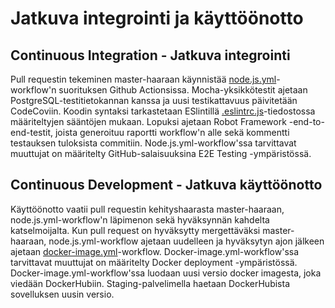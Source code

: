 # Jatkuva integrointi ja käyttöönotto

## Continuous Integration - Jatkuva integrointi

Pull requestin tekeminen master-haaraan käynnistää [node.js.yml](/.github/workflows/node.js.yml)-workflow'n suorituksen Github Actionsissa. Mocha-yksikkötestit ajetaan PostgreSQL-testitietokannan kanssa ja uusi testikattavuus päivitetään CodeCoviin. Koodin syntaksi tarkastetaan ESlintillä [.eslintrc.js](/dev/.eslintrc.js)-tiedostossa määriteltyjen sääntöjen mukaan. Lopuksi ajetaan Robot Framework -end-to-end-testit, joista generoituu raportti workflow'n alle sekä kommentti testauksen tuloksista commitiin. Node.js.yml-workflow'ssa tarvittavat muuttujat on määritelty GitHub-salaisuuksina E2E Testing -ympäristössä. 

## Continuous Development - Jatkuva käyttöönotto

Käyttöönotto vaatii pull requestin kehityshaarasta master-haaraan, node.js.yml-workflow'n läpimenon sekä hyväksynnän kahdelta katselmoijalta. Kun pull request on hyväksytty mergettäväksi master-haaraan, node.js.yml-workflow ajetaan uudelleen ja hyväksytyn ajon jälkeen ajetaan [docker-image.yml](/.github/workflows/docker-image.yml)-workflow. Docker-image.yml-workflow'ssa tarvittavat muuttujat on määritelty Docker deployment -ympäristössä. Docker-image.yml-workflow'ssa luodaan uusi versio docker imagesta, joka viedään DockerHubiin. Staging-palvelimella haetaan DockerHubista sovelluksen uusin versio. 
